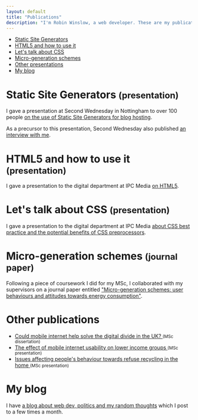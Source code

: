 ```yaml
---
layout: default
title: "Publications"
description: "I'm Robin Winslow, a web developer. These are my publications."
---
```


<nav class="page-navigation">
    <ul>
        <li><a href="#static-site-generators-smallpresentationsmall">Static Site Generators</a></li>
        <li><a href="#html5-and-how-to-use-it-smallpresentationsmall">HTML5 and how to use it</a></li>
        <li><a href="#lets-talk-about-css-smallpresentationsmall">Let's talk about CSS</a></li>
        <li><a href="#micro-generation-schemes-smalljournal-papersmall">Micro-generation schemes</a></li>
        <li><a href="#other-presentations">Other presentations</a></li>
        <li><a href="#my-blog">My blog</a></li>
    </ul>
</nav>

Static Site Generators <small>(presentation)</small>
===

I gave a presentation at Second Wednesday in Nottingham to over 100 people [on the use of Static Site Generators for blog hosting](http://nottrobin.github.io/presentations/static-site-generators.html).

As a precursor to this presentation, Second Wednesday also published [an interview with me](http://secondwednesday.org.uk/robin-winslow.php).

HTML5 and how to use it <small>(presentation)</small>
===

I gave a presentation to the digital department at IPC Media [on HTML5](http://prezi.com/vwrbwbhbwt2m/html5-and-how-to-use-it/).

Let's talk about CSS  <small>(presentation)</small>
===

I gave a presentation to the digital department at IPC Media [about CSS best practice and the potential benefits of CSS preprocessors](http://prezi.com/-eq7oqt-i3cs/lets-talk-about-css/).

Micro-generation schemes <small>(journal paper)</small>
===

Following a piece of coursework I did for my MSc, I collaborated with my supervisors on a journal paper entitled ["Micro-generation schemes: user behaviours and attitudes towards energy consumption"](http://www.tandfonline.com/doi/abs/10.1080/00140139.2012.723140).

Other publications
===

<nav>
    <ul>
        <li>
            <a href="https://docs.google.com/file/d/0B8HpjGgaX9GENGZiZWM0YjktMmYzMC00MDAwLTljMzYtMWI3YTNmMWUxOTY3/">
                Could mobile internet help solve the digital divide in the UK?
            </a> <small>(MSc dissertation)</small>
        </li>
        <li>
            <a href="http://prezi.com/kofkdzforokn/the-effect-of-mobile-internet-usability-on-lower-income-groups/">
                The effect of mobile internet usability on lower income groups
            </a> <small>(MSc presentation)</small>
        </li>
        <li>
            <a href="http://prezi.com/gn3ts4rl-nq-/issues-affecting-peoples-behaviour-towards-refuse-recycling-in-the-home/">
                Issues affecting people's behaviour towards refuse recycling in the home
            </a> <small>(MSc presentation)</small>
        </li>
    </ul>
</nav>

My blog
===

I have [a blog about web dev, politics and my random thoughts](http://robinwinslow.co.uk) which I post to a few times a month.
